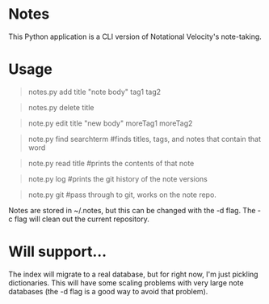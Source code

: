 # Notes
This Python application is a CLI version of Notational Velocity's note-taking.

# Usage
> notes.py add title "note body" tag1 tag2

> notes.py delete title

> note.py edit title "new body" moreTag1 moreTag2

> note.py find searchterm #finds titles, tags, and notes that contain that word

> note.py read title #prints the contents of that note

> note.py log #prints the git history of the note versions

> note.py git <git command> #pass through to git, works on the note repo.

Notes are stored in ~/.notes, but this can be changed with the -d flag. The -c flag will clean out the current repository.

# Will support…
The index will migrate to a real database, but for right now, I'm just pickling dictionaries. This will have some scaling problems with very large note databases (the -d flag is a good way to avoid that problem).